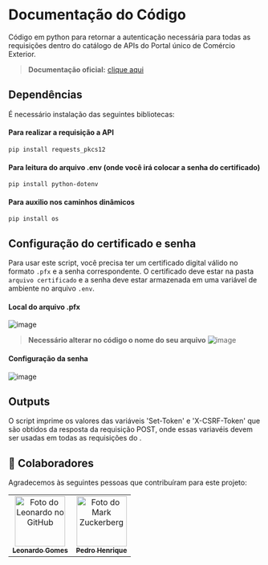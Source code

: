 # Documentação do Código

Código em python para retornar a autenticação necessária para todas as requisições dentro do catálogo de APIs do Portal único de Comércio Exterior.
> **Documentação oficial:** [clique aqui](https://api-docs.portalunico.siscomex.gov.br/)

## Dependências

É necessário instalação das seguintes bibliotecas:

#### Para realizar a requisição a API
```
pip install requests_pkcs12
```

#### Para leitura do arquivo .env (onde você irá colocar a senha do certificado)

```
pip install python-dotenv
```

#### Para auxilio nos caminhos dinâmicos
```
pip install os
```

## Configuração do certificado e senha

Para usar este script, você precisa ter um certificado digital válido no formato `.pfx` e a senha correspondente. O certificado deve estar na pasta `arquivo certificado` e a senha deve estar armazenada em uma variável de ambiente no arquivo `.env`.

#### Local do arquivo .pfx
![image](https://github.com/leogsantos/autenticacao-pucomex/assets/64739776/9157fe7a-8215-47f6-a3ee-36d9879bc19c)

> **Necessário alterar no código o nome do seu arquivo**
    ![image](https://github.com/leogsantos/autenticacao-pucomex/assets/64739776/a3e6f0af-4441-4f7b-a6fa-c2c1203862a6)



#### Configuração da senha

![image](https://github.com/leogsantos/autenticacao-pucomex/assets/64739776/2da1c901-3c73-4569-873f-c8165160711e)


## Outputs

O script imprime os valores das variáveis 'Set-Token' e 'X-CSRF-Token' que são obtidos da resposta da requisição POST, onde essas variavéis devem ser usadas em todas as requisições do .

## 🤝 Colaboradores

Agradecemos às seguintes pessoas que contribuíram para este projeto:

<table>
  <tr>
    <td align="center">
      <a href="https://github.com/leogsantos" title="Perfil do Github">
        <img src="https://avatars.githubusercontent.com/u/64739776?v=4" width="100px;" alt="Foto do Leonardo no GitHub"/><br>
        <sub>
          <b>Leonardo Gomes</b>
        </sub>
      </a>
    </td>
    <td align="center">
      <a href="https://github.com/Pedrohds7" title="Perfil do Github">
        <img src="https://avatars.githubusercontent.com/u/49046215?v=4" width="100px;" alt="Foto do Mark Zuckerberg"/><br>
        <sub>
          <b>Pedro Henrique</b>
        </sub>
      </a>
    </td>
    
  </tr>
</table>
